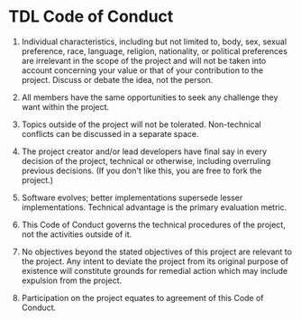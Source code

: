 # TDL Code of Conduct

1. Individual characteristics, including but not limited to, body, sex,
sexual preference, race, language, religion, nationality, or political
preferences are irrelevant in the scope of the project and will not be
taken into account concerning your value or that of your contribution to
the project.  Discuss or debate the idea, not the person.

2. All members have the same opportunities to seek any challenge they want
within the project.

3. Topics outside of the project will not be tolerated.  Non-technical
conflicts can be discussed in a separate space.

4. The project creator and/or lead developers have final say in every
decision of the project, technical or otherwise, including overruling
previous decisions.  (If you don't like this, you are free to fork the
project.)

6. Software evolves; better implementations supersede lesser
implementations. Technical advantage is the primary evaluation metric.

9. This Code of Conduct governs the technical procedures of the project,
not the activities outside of it.

11. No objectives beyond the stated objectives of this project are
relevant to the project. Any intent to deviate the project from its
original purpose of existence will constitute grounds for remedial
action which may include expulsion from the project.

10. Participation on the project equates to agreement of this Code of
Conduct.

